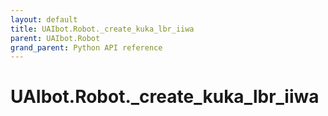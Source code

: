 ```yaml
---
layout: default
title: UAIbot.Robot._create_kuka_lbr_iiwa
parent: UAIbot.Robot
grand_parent: Python API reference
---
```


# UAIbot.Robot._create_kuka_lbr_iiwa
